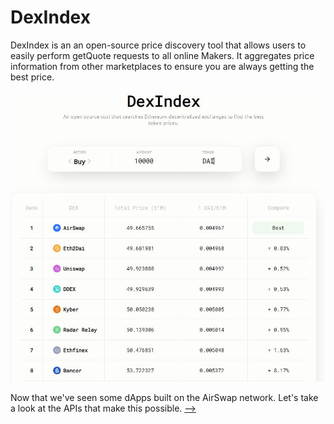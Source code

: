 # DexIndex

DexIndex is an an open-source price discovery tool that allows users to easily perform getQuote requests to all online  Makers. It aggregates price information from other marketplaces to ensure you are always getting the best price.

![DexIndex](../assets/dapps/dexindex.1.jpg)

Now that we've seen some dApps built on the AirSwap network. Let's take a look at the APIs that make this possible. [⟶](api/concepts.md)